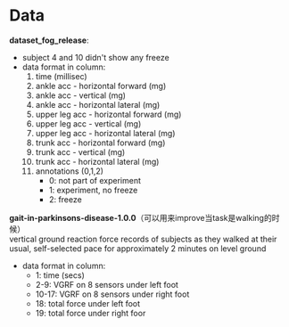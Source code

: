 # Data
**dataset_fog_release**:
- subject 4 and 10 didn't show any freeze
- data format in column:
    1. time (millisec)
    1. ankle acc - horizontal forward (mg)
    1. ankle acc - vertical (mg)
    1. ankle acc - horizontal lateral (mg)
    1. upper leg acc - horizontal forward (mg)
    1. upper leg acc - vertical (mg)
    1. upper leg acc - horizontal lateral (mg)
    1. trunk acc - horizontal forward (mg)
    1. trunk acc - vertical (mg)
    1. trunk acc - horizontal lateral (mg)
    1. annotations (0,1,2)
        - 0: not part of experiment
        - 1: experiment, no freeze
        - 2: freeze

**gait-in-parkinsons-disease-1.0.0**（可以用来improve当task是walking的时候）  
vertical ground reaction force records of subjects as they walked at their usual, self-selected pace for approximately 2 minutes on level ground
- data format in column:
    - 1: time (secs)  
    - 2-9: VGRF on 8 sensors under left foot
    - 10-17: VGRF on 8 sensors under right foot
    - 18: total force under left foot
    - 19: total force under right foor